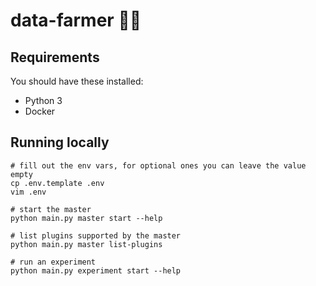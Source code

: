 # data-farmer 👨‍🌾

## Requirements

You should have these installed:

- Python 3
- Docker

## Running locally

```shell
# fill out the env vars, for optional ones you can leave the value empty
cp .env.template .env
vim .env

# start the master
python main.py master start --help

# list plugins supported by the master
python main.py master list-plugins

# run an experiment
python main.py experiment start --help
```
